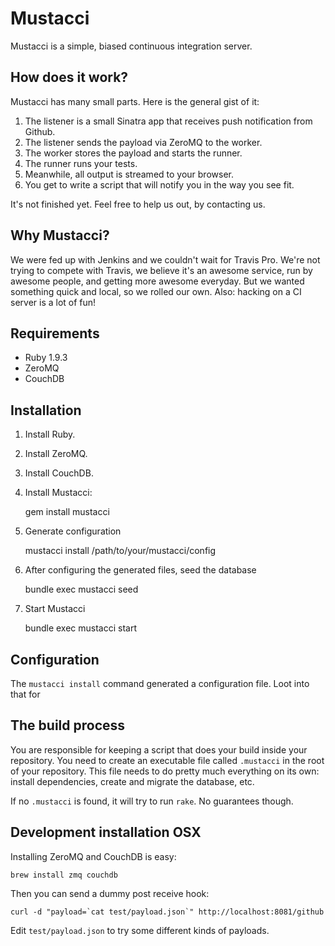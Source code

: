 # Mustacci

Mustacci is a simple, biased continuous integration server.

## How does it work?

Mustacci has many small parts. Here is the general gist of it:

1. The listener is a small Sinatra app that receives push notification from Github.
2. The listener sends the payload via ZeroMQ to the worker.
3. The worker stores the payload and starts the runner.
4. The runner runs your tests.
5. Meanwhile, all output is streamed to your browser.
6. You get to write a script that will notify you in the way you see fit.

It's not finished yet. Feel free to help us out, by contacting us.

## Why Mustacci?

We were fed up with Jenkins and we couldn't wait for Travis Pro. We're not
trying to compete with Travis, we believe it's an awesome service, run by
awesome people, and getting more awesome everyday. But we wanted something
quick and local, so we rolled our own. Also: hacking on a CI server is a lot of
fun!

## Requirements

* Ruby 1.9.3
* ZeroMQ
* CouchDB

## Installation

1. Install Ruby.
2. Install ZeroMQ.
3. Install CouchDB.
4. Install Mustacci:

      gem install mustacci

5. Generate configuration

      mustacci install /path/to/your/mustacci/config

6. After configuring the generated files, seed the database

      bundle exec mustacci seed

6. Start Mustacci

      bundle exec mustacci start

## Configuration

The `mustacci install` command generated a configuration file.
Loot into that for

## The build process

You are responsible for keeping a script that does your build inside your
repository. You need to create an executable file called `.mustacci` in the
root of your repository. This file needs to do pretty much everything on its
own: install dependencies, create and migrate the database, etc.

If no `.mustacci` is found, it will try to run `rake`. No guarantees though.

## Development installation OSX

Installing ZeroMQ and CouchDB is easy:

    brew install zmq couchdb

Then you can send a dummy post receive hook:

    curl -d "payload=`cat test/payload.json`" http://localhost:8081/github

Edit `test/payload.json` to try some different kinds of payloads.
